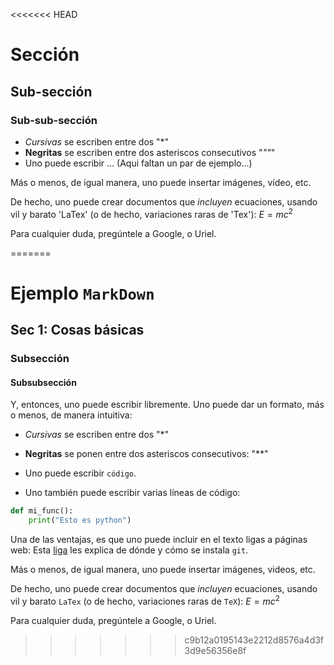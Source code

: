 <<<<<<< HEAD
# Sección
## Sub-sección
### Sub-sub-sección
- *Cursivas* se escriben entre dos "*"
- **Negritas** se escriben entre dos asteriscos consecutivos "*""*"
- Uno puede escribir ... (Aqui faltan un par de ejemplo...)


Más o menos, de igual manera, uno puede insertar imágenes, vídeo, etc.

De hecho, uno puede crear documentos que *incluyen* ecuaciones, usando vil y barato 'LaTex' (o de hecho, variaciones raras de 'Tex'): $E=mc^2$

Para cualquier duda, pregúntele a Google, o Uriel.


=======
# Ejemplo `MarkDown`

## Sec 1: Cosas básicas

### Subsección

#### Subsubsección

Y, entonces, uno puede escribir libremente. Uno puede dar un formato, más o menos, de manera intuitiva:

- *Cursivas* se escriben entre dos "*"

- **Negritas** se ponen entre dos asteriscos consecutivos: "**"

- Uno puede escribir `código`.

- Uno también puede escribir varias líneas de código:

```python
def mi_func():
    print("Esto es python")

```

Una de las ventajas, es que uno puede incluir en el texto ligas a páginas web: Esta [liga](http://www.gitguys.com/topics/where-do-i-get-git) les explica de dónde y cómo se instala `git`.

Más o menos, de igual manera, uno puede insertar imágenes, videos, etc.

De hecho, uno puede crear documentos que *incluyen* ecuaciones, usando vil y barato `LaTex` (o de hecho, variaciones raras de `TeX`): $E = mc^2$

Para cualquier duda, pregúntele a Google, o Uriel.
>>>>>>> c9b12a0195143e2212d8576a4d3f3d9e56356e8f
